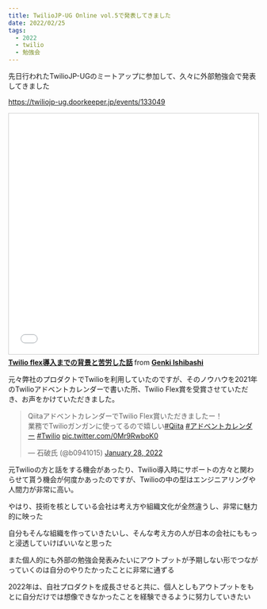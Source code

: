 ```yaml
---
title: TwilioJP-UG Online vol.5で発表してきました
date: 2022/02/25
tags:
  - 2022
  - twilio
  - 勉強会
---
```


先日行われたTwilioJP-UGのミートアップに参加して、久々に外部勉強会で発表してきました

https://twiliojp-ug.doorkeeper.jp/events/133049

<iframe src="//www.slideshare.net/slideshow/embed_code/key/1qO0jqqXGzDVcZ" width="595" height="485" frameborder="0" marginwidth="0" marginheight="0" scrolling="no" style="border:1px solid #CCC; border-width:1px; margin-bottom:5px; max-width: 100%;" allowfullscreen> </iframe> <div style="margin-bottom:5px"> <strong> <a href="//www.slideshare.net/genkiishibashi3/twilio-flex-251282309" title="Twilio flex導入までの背景と苦労した話" target="_blank">Twilio flex導入までの背景と苦労した話</a> </strong> from <strong><a href="//www.slideshare.net/genkiishibashi3" target="_blank">Genki Ishibashi</a></strong> </div>

元々弊社のプロダクトでTwilioを利用していたのですが、そのノウハウを2021年のTwilioアドベントカレンダーで書いた所、Twilio Flex賞を受賞させていただき、お声をかけていただきました。

<blockquote class="twitter-tweet"><p lang="ja" dir="ltr">QiitaアドベントカレンダーでTwilio Flex賞いただきましたー！<br>業務でTwilioガンガンに使ってるので嬉しい<a href="https://twitter.com/hashtag/Qiita?src=hash&amp;ref_src=twsrc%5Etfw">#Qiita</a> <a href="https://twitter.com/hashtag/%E3%82%A2%E3%83%89%E3%83%99%E3%83%B3%E3%83%88%E3%82%AB%E3%83%AC%E3%83%B3%E3%83%80%E3%83%BC?src=hash&amp;ref_src=twsrc%5Etfw">#アドベントカレンダー</a> <a href="https://twitter.com/hashtag/Twilio?src=hash&amp;ref_src=twsrc%5Etfw">#Twilio</a> <a href="https://t.co/0Mr9RwboK0">pic.twitter.com/0Mr9RwboK0</a></p>&mdash; 石破氏 (@b0941015) <a href="https://twitter.com/b0941015/status/1486915309206663169?ref_src=twsrc%5Etfw">January 28, 2022</a></blockquote> <script async src="https://platform.twitter.com/widgets.js" charset="utf-8"></script>

元Twilioの方と話をする機会があったり、Twilio導入時にサポートの方々と関わらせて貰う機会が何度かあったのですが、Twilioの中の型はエンジニアリングや人間力が非常に高い。

やはり、技術を核としている会社は考え方や組織文化が全然違うし、非常に魅力的に映った

自分もそんな組織を作っていきたいし、そんな考え方の人が日本の会社にももっと浸透していけばいいなと思った

また個人的にも外部の勉強会発表みたいにアウトプットが予期しない形でつながっていくのは自分のやりたかったことに非常に通ずる

2022年は、自社プロダクトを成長させると共に、個人としもアウトプットをもとに自分だけでは想像できなかったことを経験できるように努力していきたい
